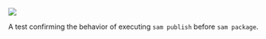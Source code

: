 ![](https://codebuild.us-east-2.amazonaws.com/badges?uuid=eyJlbmNyeXB0ZWREYXRhIjoiaDdtWmVQenYwS2xWUmlYNUowbTNRdFY0VkZwM0NzZG1id0tLNDNuN1h1SWNoa3FNT01SL1RyU3R2bmNCMnN5bzhmQlJ3YTVtczFTK2JXTUdKcDR5MGFnPSIsIml2UGFyYW1ldGVyU3BlYyI6IjA0U0pISGdGbHpFN0QvNnciLCJtYXRlcmlhbFNldFNlcmlhbCI6MX0%3D&branch=master)

A test confirming the behavior of executing `sam publish` before `sam package`.